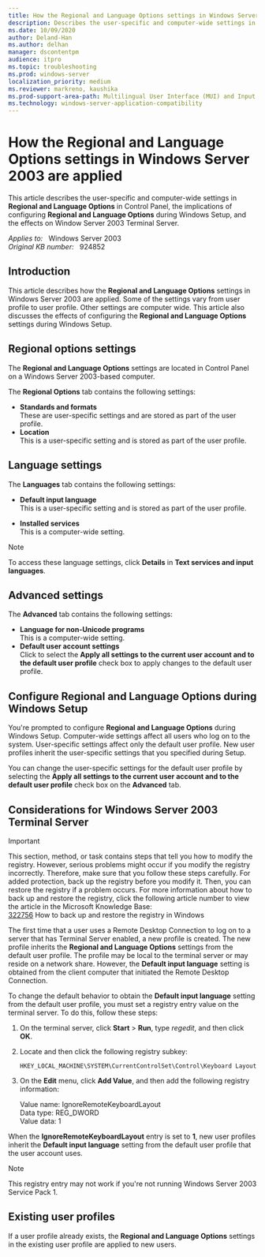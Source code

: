 ```yaml
---
title: How the Regional and Language Options settings in Windows Server 2003 are applied
description: Describes the user-specific and computer-wide settings in Regional and Language Options in Control Panel, the implications of configuring Regional and Language Options during Windows Setup, and the effects on Window Server 2003 Terminal Server.
ms.date: 10/09/2020
author: Deland-Han
ms.author: delhan
manager: dscontentpm
audience: itpro
ms.topic: troubleshooting
ms.prod: windows-server
localization_priority: medium
ms.reviewer: markreno, kaushika
ms.prod-support-area-path: Multilingual User Interface (MUI) and Input Method Editor (IME)
ms.technology: windows-server-application-compatibility
---
```

# How the Regional and Language Options settings in Windows Server 2003 are applied

This article describes the user-specific and computer-wide settings in **Regional and Language Options** in Control Panel, the implications of configuring **Regional and Language Options** during Windows Setup, and the effects on Window Server 2003 Terminal Server.

_Applies to:_ &nbsp; Windows Server 2003  
_Original KB number:_ &nbsp; 924852

## Introduction

This article describes how the **Regional and Language Options** settings in Windows Server 2003 are applied. Some of the settings vary from user profile to user profile. Other settings are computer wide. This article also discusses the effects of configuring the **Regional and Language Options** settings during Windows Setup.

## Regional options settings

The **Regional and Language Options** settings are located in Control Panel on a Windows Server 2003-based computer.

The **Regional Options** tab contains the following settings:

- **Standards and formats**  
    These are user-specific settings and are stored as part of the user profile.
- **Location**  
    This is a user-specific setting and is stored as part of the user profile.

## Language settings

The **Languages** tab contains the following settings:

- **Default input language**  
    This is a user-specific setting and is stored as part of the user profile.

- **Installed services**  
    This is a computer-wide setting.

> [!NOTE]
> To access these language settings, click **Details** in **Text services and input languages**.

## Advanced settings

The **Advanced** tab contains the following settings:

- **Language for non-Unicode programs**  
    This is a computer-wide setting.
- **Default user account settings**  
    Click to select the **Apply all settings to the current user account and to the default user profile** check box to apply changes to the default user profile.

## Configure Regional and Language Options during Windows Setup

You're prompted to configure **Regional and Language Options** during Windows Setup. Computer-wide settings affect all users who log on to the system. User-specific settings affect only the default user profile. New user profiles inherit the user-specific settings that you specified during Setup.

You can change the user-specific settings for the default user profile by selecting the **Apply all settings to the current user account and to the default user profile** check box on the **Advanced** tab.

## Considerations for Windows Server 2003 Terminal Server

> [!IMPORTANT]
> This section, method, or task contains steps that tell you how to modify the registry. However, serious problems might occur if you modify the registry incorrectly. Therefore, make sure that you follow these steps carefully. For added protection, back up the registry before you modify it. Then, you can restore the registry if a problem occurs. For more information about how to back up and restore the registry, click the following article number to view the article in the Microsoft Knowledge Base:  
[322756](https://support.microsoft.com/help/322756) How to back up and restore the registry in Windows  

The first time that a user uses a Remote Desktop Connection to log on to a server that has Terminal Server enabled, a new profile is created. The new profile inherits the **Regional and Language Options** settings from the default user profile. The profile may be local to the terminal server or may reside on a network share. However, the **Default input language** setting is obtained from the client computer that initiated the Remote Desktop Connection.

To change the default behavior to obtain the **Default input language** setting from the default user profile, you must set a registry entry value on the terminal server. To do this, follow these steps:

1. On the terminal server, click **Start** > **Run**, type *regedit*, and then click **OK**.
2. Locate and then click the following registry subkey:

    `HKEY_LOCAL_MACHINE\SYSTEM\CurrentControlSet\Control\Keyboard Layout`
3. On the **Edit** menu, click **Add Value**, and then add the following registry information:

    Value name: IgnoreRemoteKeyboardLayout  
    Data type: REG_DWORD  
    Value data: 1  

When the **IgnoreRemoteKeyboardLayout** entry is set to **1**, new user profiles inherit the **Default input language** setting from the default user profile that the user account uses.

> [!NOTE]
> This registry entry may not work if you're not running Windows Server 2003 Service Pack 1.

## Existing user profiles

If a user profile already exists, the **Regional and Language Options** settings in the existing user profile are applied to new users.
